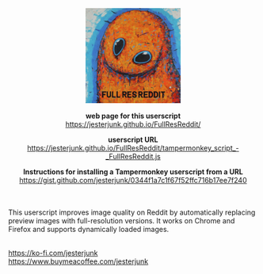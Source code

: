 <div align="center"><img src="img/FullResReddit_logo_192x192.png"></div>

<div align="center">
<p>
<strong>web page for this userscript</strong><br>
<a href="https://jesterjunk.github.io/FullResReddit/" title="https://jesterjunk.github.io/FullResReddit/" target="_blank">https://jesterjunk.github.io/FullResReddit/</a><br>

<strong>userscript URL</strong><br>
<a href="https://jesterjunk.github.io/FullResReddit/tampermonkey_script_-_FullResReddit.js" title="https://jesterjunk.github.io/FullResReddit/tampermonkey_script_-_FullResReddit.js" target="_blank">https://jesterjunk.github.io/FullResReddit/tampermonkey_script_-_FullResReddit.js</a><br>

<strong>Instructions for installing a Tampermonkey userscript from a URL</strong><br>
<a href="https://gist.github.com/jesterjunk/0344f1a7c1f67f52ffc716b17ee7f240" title="https://gist.github.com/jesterjunk/0344f1a7c1f67f52ffc716b17ee7f240" target="_blank">https://gist.github.com/jesterjunk/0344f1a7c1f67f52ffc716b17ee7f240</a><br><br>
</p>
</div>


<p><br>This userscript improves image quality on Reddit by automatically replacing preview images with full-resolution versions. It works on Chrome and Firefox and supports dynamically loaded images.<br><br></p>


<p>
    <a href="https://ko-fi.com/jesterjunk" title="">https://ko-fi.com/jesterjunk</a><br>
    <a href="https://www.buymeacoffee.com/jesterjunk" title="">https://www.buymeacoffee.com/jesterjunk</a><br>
</p>
